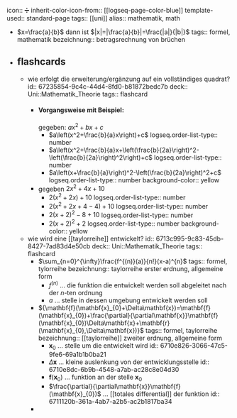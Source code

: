 icon:: ➗
inherit-color-icon-from:: [[logseq-page-color-blue]] 
template-used:: standard-page
tags:: [[uni]]
alias:: mathematik, math

- $x=\frac{a}{b}$ dann ist $|x|=|\frac{a}{b}|=\frac{|a|}{|b|}$
  tags:: formel, mathematik
  bezeichnung:: betragsrechnung von brüchen
- ## flashcards
	- wie erfolgt die erweiterung/ergänzung auf ein vollständiges quadrat?
	  id:: 67235854-9c4c-44d4-8fd0-b81872bedc7b
	  deck:: Uni::Mathematik_Theorie
	  tags:: flashcard
		- #### Vorgangsweise mit Beispiel: 
		  gegeben: $ax^2+bx+c$
			- $a\left(x^2+\frac{b}{a}x\right)+c$
			  logseq.order-list-type:: number
			- $a\left(x^2+\frac{b}{a}x+\left(\frac{b}{2a}\right)^2-\left(\frac{b}{2a}\right)^2\right)+c$
			  logseq.order-list-type:: number
			- $a\left(x+\frac{b}{a}\right)^2-\left(\frac{b}{2a}\right)^2+c$
			  logseq.order-list-type:: number
			  background-color:: yellow
		- gegeben $2x^2+4x+10$
			- $2\left(x^2+2x\right)+10$
			  logseq.order-list-type:: number
			- $2\left(x^2+2x+4-4\right)+10$
			  logseq.order-list-type:: number
			- $2\left(x+2\right)^2-8+10$
			  logseq.order-list-type:: number
			- $2\left(x+2\right)^2+2$
			  logseq.order-list-type:: number
			  background-color:: yellow
	- wie wird eine [[taylorreihe]] entwickelt?
	  id:: 6713c995-9c83-45db-8427-7ad83d4e50cb
	  deck:: Uni::Mathematik_Theorie
	  tags:: flashcard
		- $\sum_{n=0}^{\infty}\frac{f^{(n)}(a)}{n!}(x-a)^{n}$
		  tags:: formel, tylorreihe
		  bezeichnung:: taylorreihe erster erdnung, allgemeine form
			- $f^{\left(n\right)}$ ... die funktion die entwickelt werden soll abgeleitet nach der $n$-ten ordnung
			- $a$ ... stelle in dessen umgebung entwickelt werden soll
		- ${\mathbf{f}(\mathbf{x}_{0}+\Delta\mathbf{x})=\mathbf{f}(\mathbf{x}_{0})+\frac{\partial}{\partial\mathbf{x}}\mathbf{f}(\mathbf{x}_{0})\Delta\mathbf{x}+\mathbf{r}(\mathbf{x}_{0},\Delta\mathbf{x})}$
		  tags:: formel, taylorreihe
		  bezeichnung:: [[taylorreihe]] zweiter erdnung, allgemeine form
			- $\mathbf{x}_0$ ... stelle um die entwickelt wird
			  id:: 6710e826-3066-47c5-9fe6-69a1b1b0ba21
			- $\Delta\mathbf{x}$ ... kleine auslenkung von der entwicklungsstelle
			  id:: 6710e8dc-6b9b-4548-a7ab-ac28c8e04d30
			- $\mathbf{f}\left(\mathbf{x}_{0}\right)$ ... funktion an der stelle $\mathbf{x}_{0}$
			- $\frac{\partial}{\partial\mathbf{x}}\mathbf{f}(\mathbf{x}_{0})$ ... [[totales differential]] der funktion
			  id:: 6711120b-361a-4ab7-a2b5-ac2b1817ba34
		-